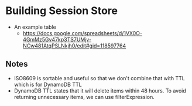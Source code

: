 Building Session Store
======================

- An example table
  - https://docs.google.com/spreadsheets/d/1VX0O-4GmMz5Gv47kp3TS7UMjv-NCw481AtqPSLNkjh0/edit#gid=118597764

## Notes

- ISO8609 is sortable and useful so that we don't combine that with TTL which is for DynamoDB TTL
- DynamoDB TTL states that it will delete items within 48 hours. To avoid returning unnecessary items, we can use filterExpression.
